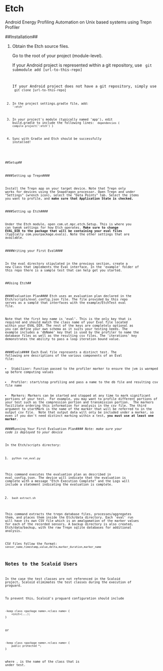 # Etch
Android Energy Profiling Automation on Unix based systems using Trepn Profiler

##Installation##

1. Obtain the Etch source files.

   Go to the root of your project (module-level).

   If your Android project is represented within a git repository, use <code> git submodule add [url-to-this-repo]

   If your Android project does not have a git repository, simply use <code> git clone [url-to-this-repo]

3. In the project settings.gradle file, add: <code> ':etch'</code>

4. In your project's module (typically named 'app'), edit build.gradle to include the following lines: <code> dependencies {
    compile project(':etch')
} </code>

5. Sync with Gradle and Etch should be successfully installed!

##Setup##

####Setting up Trepn####

Install the Trepn app on your target device.  Note that Trepn only works for devices using the Snapdragon processor.  Open Trepn and under "Settings" (wrench icon), select the "Data Points" tab.  Select the items you want to profile, and <b>make sure that Application State is checked. </b>

####Setting up Etch####

Under the Etch module, open com.ut.mpc.etch.Setup.  This is where you can tweak settings for how Etch operates.  <b>Make sure to change EVAL_DIR to the package that will be containing your eval files </b> (typically com.yourpackage.evals).  Note the other settings that are available.

####Writing your First Eval####

In the eval directory stipulated in the previous section, create a new Class that implements the Eval interface. In the 'example' folder of this repo there is a sample test that can help get you started.

##Using Etch##

####Evaluation Plan####
Etch uses an evaluation plan declared in the Etch/scripts/eval_config.json file.  The file provided by this repo serves as a sample that interfaces with the example/EtchTest eval file.

Note that the first key name is 'eval'.  This is the only key that is required and should match the class name of your Eval file located within your EVAL_DIR.  The rest of the keys are completely optional as you can define your own schema as it suits your testing needs.  The example includes a 'dbName' key that is used by the profiler to name the database files as well as the resulting csv files.  The 'iterations' key demonstrates the ability to pass a loop iteration bound value.

####Evals####
Each Eval file represents a distinct test. The following are descriptions of the various components of an Eval file:

<li> Stabilizer: Function passed to the profiler marker to ensure the jvm is warmped up before computing values </li>


<li> Profiler: start/stop profiling and pass a name to the db file and resulting csv file name </li>

<li> Markers: Markers can be started and stopped at any time to mark significant portions of your test.  For example, you may want to profile different portions of your test such as the compression portion and transmission portion.  The markers facilitate ordering this information for analysis in the csv file. The third argument to startMark is the name of the marker that will be referred to in the output csv file.  Note that output data will only be included under a marker, so even if you don't need distinct marking within a test, <b>you must use at least one marker</b>.

####Running Your First Evaluation Plan####
*Note: make sure your code is deployed to your device*

In the Etch/scripts directory:

1. <code> python run_eval.py </code>

This command executes the evaluation plan as described in eval_config.json.  The device will indicate that the evaluation is complete with a message "Etch Execution Complete" and the Logs will include a statement indicating the evaluation is complete.

2. <code> bash extract.sh </code>

This command extracts the trepn database files, processes/aggregates them, and places them inside the Etch/data directory.  Each 'eval' run will have its own CSV file which is an amalgamation of the marker values for each of the recorded sensors.  A backup directory is also created, Etch/data/backup, with the raw Trepn sqlite databases for additional analysis.

CSV files follow the format:
<code>sensor_name,timestamp,value,delta,marker_duration,marker_name</code>

## Notes to the Scaloid Users 

In the case the test classes are not referenced in the Scaloid project, Scaloid elimimates the test classes during the execution of proguard. 

To prevent this, Scaloid's proguard configuration should include 

    -keep class <package name>.<class name> {
        <init>(...);
    }
    
or     

    -keep class <package name>.<class name> {
        public protected *;
    }

where <package name>.<class name> is the name of the class that is under test. 
